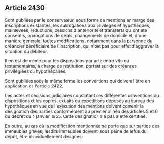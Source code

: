 Article 2430
----
Sont publiées par le conservateur, sous forme de mentions en marge des
inscriptions existantes, les subrogations aux privilèges et hypothèques,
mainlevées, réductions, cessions d'antériorité et transferts qui ont été
consentis, prorogations de délais, changements de domicile et, d'une manière
générale, toutes modifications, notamment dans la personne du créancier
bénéficiaire de l'inscription, qui n'ont pas pour effet d'aggraver la situation
du débiteur.

Il en est de même pour les dispositions par acte entre vifs ou testamentaires, à
charge de restitution, portant sur des créances privilégiées ou hypothécaires.

Sont publiées sous la même forme les conventions qui doivent l'être en
application de l'article 2422.

Les actes et décisions judiciaires constatant ces différentes conventions ou
dispositions et les copies, extraits ou expéditions déposés au bureau des
hypothèques en vue de l'exécution des mentions doivent contenir la désignation
des parties conformément au premier alinéa des articles 5 et 6 du décret du 4
janvier 1955. Cette désignation n'a pas à être certifiée.

En outre, au cas où la modification mentionnée ne porte que sur parties des
immeubles grevés, lesdits immeubles doivent, sous peine de refus du dépôt, être
individuellement désignés.
